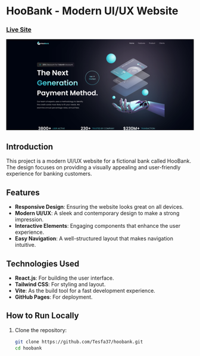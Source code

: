 # HooBank - Modern UI/UX Website

### [Live Site](https://tesfa37.github.io/bank_modern_app/)

![HooBank](https://github.com/Tesfa37/bank_modern_app/blob/main/src/assets/hoobank-screenshot.png)

## Introduction
This project is a modern UI/UX website for a fictional bank called HooBank. The design focuses on providing a visually appealing and user-friendly experience for banking customers.

## Features
- **Responsive Design**: Ensuring the website looks great on all devices.
- **Modern UI/UX**: A sleek and contemporary design to make a strong impression.
- **Interactive Elements**: Engaging components that enhance the user experience.
- **Easy Navigation**: A well-structured layout that makes navigation intuitive.

## Technologies Used
- **React.js**: For building the user interface.
- **Tailwind CSS**: For styling and layout.
- **Vite**: As the build tool for a fast development experience.
- **GitHub Pages**: For deployment.

## How to Run Locally
1. Clone the repository:
   ```bash
   git clone https://github.com/Tesfa37/hoobank.git
   cd hoobank
